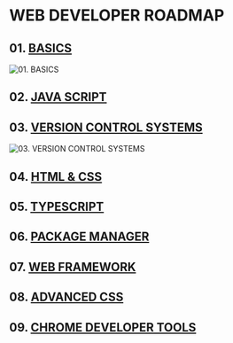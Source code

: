 # WEB DEVELOPER ROADMAP

## 01. [BASICS](docs/01-basics.md)

![01. BASICS](http://www.plantuml.com/plantuml/proxy?cache=no&src=https://raw.githubusercontent.com/mrPronin/edu-web/main/diagrams/01-basics.iuml)

## 02. [JAVA SCRIPT](docs/02-javascript.md)

## 03. [VERSION CONTROL SYSTEMS](docs/03.vcs.md)

![03. VERSION CONTROL SYSTEMS](http://www.plantuml.com/plantuml/proxy?cache=no&src=https://raw.githubusercontent.com/mrPronin/edu-web/main/diagrams/03-vcs.iuml)

## 04. [HTML & CSS](docs/04-html-css.md)

## 05. [TYPESCRIPT](docs/05-TypeScript.md)

## 06. [PACKAGE MANAGER](docs/06-Package-Managers.md)

## 07. [WEB FRAMEWORK](docs/07-Web-Framework.md)

## 08. [ADVANCED CSS](docs/08-Advanced-CSS.md)

## 09. [CHROME DEVELOPER TOOLS](docs/09-Chrome-Developer-Tools.md)
